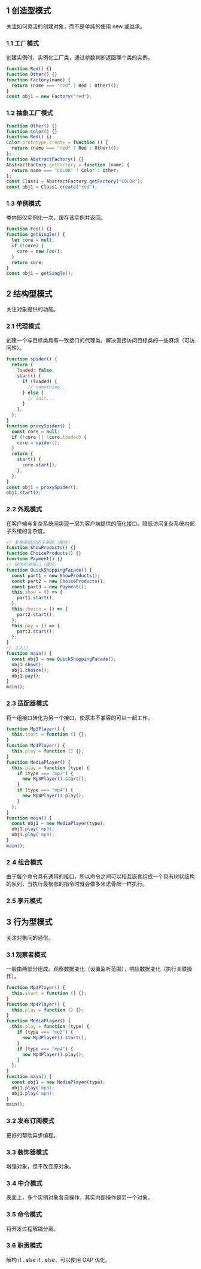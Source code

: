 ## 1 创造型模式

关注如何灵活的创建对象，而不是单纯的使用 new 或继承。

### 1.1 工厂模式

创建实例时，实例化工厂类，通过参数判断返回哪个类的实例。

```javascript
function Red() {}
function Other() {}
function Factory(name) {
  return (name === "red" ? Red : Other)();
}
const obj1 = new Factory("red");
```

### 1.2 抽象工厂模式

```javascript
function Other() {}
function Color() {}
function Red() {}
Color.prototype.create = function () {
  return (name === "red" ? Red : Other)();
};
function AbstractFactory() {}
AbstractFactory.getFactory = function (name) {
  return name === "COLOR" ? Color : Other;
};
const Class1 = AbstractFactory.getFactory("COLOR");
const obj1 = Class1.create("red");
```

### 1.3 单例模式

类内部仅实例化一次，缓存该实例并返回。

```javascript
function Foo() {}
function getSingle() {
  let core = null;
  if (!core) {
    core = new Foo();
  }
  return core;
}
const obj1 = getSingle();
```

## 2 结构型模式

关注对象提供的功能。

### 2.1 代理模式

创建一个与目标类具有一致接口的代理类，解决直接访问目标类的一些麻烦（可访问性）。

```javascript
function spider() {
  return {
    loaded: false,
    start() {
      if (loaded) {
        // something...
      } else {
        // init...
      }
    },
  };
}
function proxySpider() {
  const core = null;
  if (!core || !core.loaded) {
    core = spider();
  }
  return {
    start() {
      core.start();
    },
  };
}
const obj1 = proxySpider();
obj1.start();
```

### 2.2 外观模式

在客户端与复杂系统间实现一层为客户端提供的简化接口。降低访问复杂系统内部子系统的复杂度。

```javascript
// 复杂系统内的子系统（模块）
function ShowProducts() {}
function ChoiceProducts() {}
function Payment() {}
// 提供的新接口（模块）
function QuickShoppingFacade() {
  const part1 = new ShowProducts();
  const part2 = new ChoiceProducts();
  const part3 = new Payment();
  this.show = () => {
    part1.start();
  };
  this.choice = () => {
    part2.start();
  };
  this.pay = () => {
    part3.start();
  };
}
// 主入口
function main() {
  const obj1 = new QuickShoppingFacade();
  obj1.show();
  obj1.choice();
  obj1.pay();
}
main();
```

### 2.3 适配器模式

将一组接口转化为另一个接口，使原本不兼容的可以一起工作。

```javascript
function Mp3Player() {
  this.start = function () {};
}
function Mp4Player() {
  this.play = function () {};
}
function MediaPlayer() {
  this.play = function (type) {
    if (type === "mp3") {
      new Mp3Player().start();
    }
    if (type === "mp4") {
      new Mp4Player().play();
    }
  };
}
function main() {
  const obj1 = new MediaPlayer(type);
  obj1.play('mp3);
  obj1.play('mp4);
}
main();
```

### 2.4 组合模式

由于每个命令具有通用的接口，所以命令之间可以相互嵌套组成一个具有树状结构的队列，当执行最根部的指令时就会像多米诺骨牌一样执行。

### 2.5 享元模式

## 3 行为型模式

关注对象间的通信。

### 3.1 观察者模式

一般由两部分组成。观察数据变化（设置监听范围），响应数据变化（执行关联操作）。

```javascript
function Mp3Player() {
  this.start = function () {};
}
function Mp4Player() {
  this.play = function () {};
}
function MediaPlayer() {
  this.play = function (type) {
    if (type === "mp3") {
      new Mp3Player().start();
    }
    if (type === "mp4") {
      new Mp4Player().play();
    }
  };
}
function main() {
  const obj1 = new MediaPlayer(type);
  obj1.play('mp3);
  obj1.play('mp4);
}
main();
```

### 3.2 发布订阅模式

更好的帮助异步编程。

### 3.3 装饰器模式

增强对象，但不改变原对象。

### 3.4 中介模式

表面上，多个实例对象各自操作，其实内部操作是另一个对象。

### 3.5 命令模式

将开发过程解耦分离。

### 3.6 职责模式

解构 if...else if...else，可以使用 OAP 优化。
